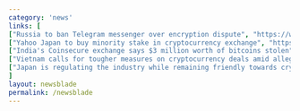 ```yaml
---
category: 'news'
links: [
["Russia to ban Telegram messenger over encryption dispute", "https://www.reuters.com/article/us-russia-telegram-block/russia-to-ban-telegram-messenger-over-encryption-dispute-idUSKBN1HK10B"],
["Yahoo Japan to buy minority stake in cryptocurrency exchange", "https://reut.rs/2qsZbUm"],
["India's Coinsecure exchange says $3 million worth of bitcoins stolen", "https://reut.rs/2qv42EA"],
["Vietnam calls for tougher measures on cryptocurrency deals amid alleged scam", "https://www.reuters.com/article/us-vietnam-cryptocurrency/vietnam-calls-for-tougher-measures-on-cryptocurrency-deals-amid-alleged-scam-idUSKBN1HI1YV"],
["Japan is regulating the industry while remaining friendly towards crypto", "https://buff.ly/2qraaOd"]
]
layout: newsblade
permalink: /newsblade
---
```

